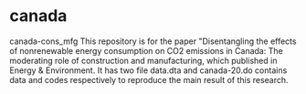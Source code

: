 # canada
canada-cons_mfg
This repository is for the paper "Disentangling the effects of nonrenewable energy consumption on CO2 emissions in Canada: The moderating role of construction and manufacturing, which published in Energy & Environment. It has two file data.dta and canada-20.do contains data and codes respectively to reproduce the main result of this research. 
